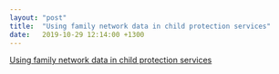 ```yaml
---
layout: "post"
title:  "Using family network data in child protection services"
date:   2019-10-29 12:14:00 +1300
---
```


[Using family network data in child protection services](https://journals.plos.org/plosone/article?id=10.1371/journal.pone.0224554)
